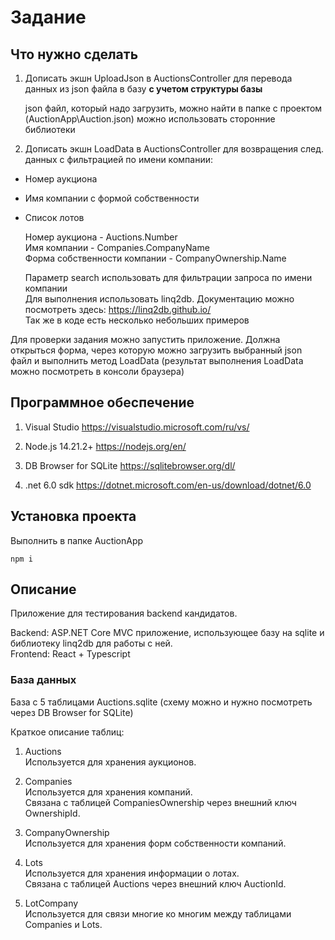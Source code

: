 # Задание

## Что нужно сделать

1) Дописать экшн UploadJson в AuctionsController для перевода данных из json файла в базу **с учетом структуры базы**

   json файл, который надо загрузить, можно найти в папке с проектом (AuctionApp\Auction.json)
   можно использовать сторонние библиотеки

2) Дописать экшн LoadData в AuctionsController для возвращения след. данных с фильтрацией по имени компании:
- Номер аукциона
- Имя компании с формой собственности
- Список лотов

   Номер аукциона - Auctions.Number\
   Имя компании - Companies.CompanyName\
   Форма собственности компании - CompanyOwnership.Name

   Параметр search использовать для фильтрации запроса по имени компании\
   Для выполнения использовать linq2db. Документацию можно посмотреть здесь:
   https://linq2db.github.io/ \
   Так же в коде есть несколько небольших примеров

Для проверки задания можно запустить приложение. Должна открыться форма, через которую можно загрузить выбранный json файл и выполнить метод LoadData (результат выполнения LoadData можно посмотреть в консоли браузера) 

## Программное обеспечение

1) Visual Studio
https://visualstudio.microsoft.com/ru/vs/

2) Node.js 14.21.2+
https://nodejs.org/en/

3) DB Browser for SQLite
https://sqlitebrowser.org/dl/

4) .net 6.0 sdk
https://dotnet.microsoft.com/en-us/download/dotnet/6.0

## Установка проекта

Выполнить в папке AuctionApp
```
npm i
```

## Описание

Приложение для тестирования backend кандидатов.

Backend: ASP.NET Core MVC приложение, использующее базу на sqlite и библиотеку linq2db для работы с ней.\
Frontend: React + Typescript
 
### База данных

База с 5 таблицами Auctions.sqlite (схему можно и нужно посмотреть через DB Browser for SQLite)

Краткое описание таблиц:

1) Auctions\
Используется для хранения аукционов.

2) Companies\
Используется для хранения компаний.\
Связана с таблицей CompaniesOwnership через внешний ключ OwnershipId.

3) CompanyOwnership\
Используется для хранения форм собственности компаний.

4) Lots\
Используется для хранения информации о лотах.\
Связана с таблицей Auctions через внешний ключ AuctionId.

5) LotCompany\
Используется для связи многие ко многим между таблицами Companies и Lots.

